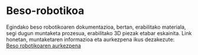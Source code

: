 # Beso-robotikoa
Egindako beso robotikoaren dokumentazioa, bertan, erabilitako materiala, segi dugun muntaketa prozesua, erabilitako 3D piezak etabar eskainita.
Link honetan, muntaketaren informazioa eta aurkezpena ikus dezakezute:  
[Beso robotikoaren aurkezpena](https://github.com/AlexisNabilUnai/Beso-robotikoa/wiki/Aurkezpena-eta-Muntaketa-prozesua)
